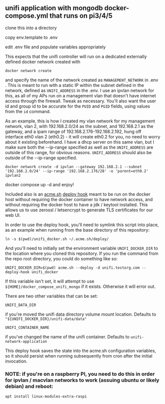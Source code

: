 ## unifi application with mongodb docker-compose.yml that runs on pi3/4/5

clone this into a directory

copy env.template to .env

edit .env file and populate variables appropriately

This expects that the unifi controller will run on a dedicated externally defined docker network created with

    docker network create

and specify the name of the network created as `MANAGEMENT_NETWORK` in .env .  This is meant to run with a static IP within the subnet defined in the network, defined as `UNIFI_ADDRESS` in the .env.  I use an ipvlan network for this, as all of my APs run on a management vlan that doesn't have internet access through the firewall.  Tweak as necessary.  You'll also want the user id and group id to be accurate for the `PUID` and `PGID` fields, using values from the `id` command.


As an example, this is how I created my vlan network for my management network, vlan 2, with 192.168.2.0/24 as the subnet, and 192.168.2.1 as the gateway, and a ipam range of 192.168.2.176-192.168.2.192, hung off interface eth0 vlan 2 (eth0.2) - it will create eth0.2 for you, no need to worry about it existing beforehand.  I have a dhcp server on this same vlan, but I make sure both the --ip-range specified as well as the `UNIFI_ADDRESS` are outside of this range, for obvious reasons.  `UNIFI_ADDRESS` should also be outside of the --ip-range specified.

    docker network create -d ipvlan --gateway 192.168.2.1 --subnet '192.168.2.0/24' --ip-range '192.168.2.176/28' -o 'parent=eth0.2' ipvlan2


docker compose up -d and enjoy!


Included also is an [acme.sh](https://github.com/acmesh-official/acme.sh) [deploy hook](unifi_docker.sh) meant to be run on the docker host without requiring the docker container to have network access, and without requiring the docker host to have a jdk / keytool installed.  This allows us to use zerossl / letsencrypt to generate TLS certificates for our web UI.

In order to use the deploy hook, you'll need to symlink this script into place, as an example when running from the base directory of this repository:

    ln -s $(pwd)/unifi_docker.sh ~/.acme.sh/deploy/

And you'll need to initially set the environment variable `UNIFI_DOCKER_DIR` to the location where you cloned this repository.  If you run the command from the repo root directory, you could do something like so:

    UNIFI_DOCKER_DIR=$(pwd) acme.sh --deploy -d unifi.testorg.com --deploy-hook unifi_docker

If this variable isn't set, it will attempt to use `${HOME}/docker_compose_unifi_mongo` if it exists.  Otherwise it will error out.

There are two other variables that can be set:

    UNIFI_DATA_DIR 
if you're moved the unifi data directory volume mount location.  Defaults to `"${UNIFI_DOCKER_DIR}/unifi-data/data"`

    UNIFI_CONTAINER_NAME
if you've changed the name of the unifi container.  Defaults to `unifi-network-application`

This deploy hook saves the state into the acme.sh configuration variables, so it should persist when running subsequently from cron after the initial invocation.

### NOTE: if you're on a raspberry PI, you need to do this in order for ipvlan / macvlan networks to work (assuing ubuntu or likely debian) and reboot:

    apt install linux-modules-extra-raspi

